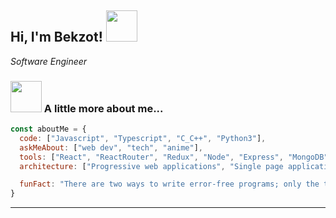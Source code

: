 <h2> Hi, I'm Bekzot! <img src="https://media.giphy.com/media/mGcNjsfWAjY5AEZNw6/giphy.gif" width="50"></h2>
<p><em>Software Engineer
</em></p>
<!-- <p>
  <em><a href="https://react-portfolio-lji98uxgj-unix238.vercel.app/">portfolio</a>
</p> -->

### <img src="https://media.giphy.com/media/VgCDAzcKvsR6OM0uWg/giphy.gif" width="50"> A little more about me...  

```javascript
const aboutMe = {
  code: ["Javascript", "Typescript", "C_C++", "Python3"],
  askMeAbout: ["web dev", "tech", "anime"],
  tools: ["React", "ReactRouter", "Redux", "Node", "Express", "MongoDB"],
  architecture: ["Progressive web applications", "Single page applications"],

  funFact: "There are two ways to write error-free programs; only the third one works"
}
```

---
